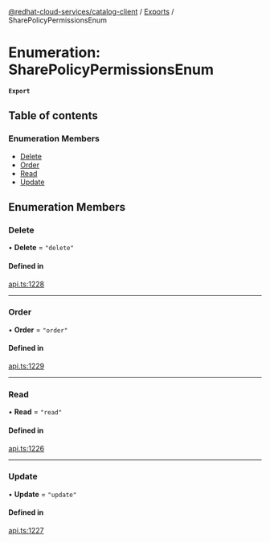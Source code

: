 [@redhat-cloud-services/catalog-client](../README.md) / [Exports](../modules.md) / SharePolicyPermissionsEnum

# Enumeration: SharePolicyPermissionsEnum

**`Export`**

## Table of contents

### Enumeration Members

- [Delete](SharePolicyPermissionsEnum.md#delete)
- [Order](SharePolicyPermissionsEnum.md#order)
- [Read](SharePolicyPermissionsEnum.md#read)
- [Update](SharePolicyPermissionsEnum.md#update)

## Enumeration Members

### Delete

• **Delete** = ``"delete"``

#### Defined in

[api.ts:1228](https://github.com/mkholjuraev/javascript-clients/blob/master/packages/catalog/api.ts#L1228)

___

### Order

• **Order** = ``"order"``

#### Defined in

[api.ts:1229](https://github.com/mkholjuraev/javascript-clients/blob/master/packages/catalog/api.ts#L1229)

___

### Read

• **Read** = ``"read"``

#### Defined in

[api.ts:1226](https://github.com/mkholjuraev/javascript-clients/blob/master/packages/catalog/api.ts#L1226)

___

### Update

• **Update** = ``"update"``

#### Defined in

[api.ts:1227](https://github.com/mkholjuraev/javascript-clients/blob/master/packages/catalog/api.ts#L1227)
